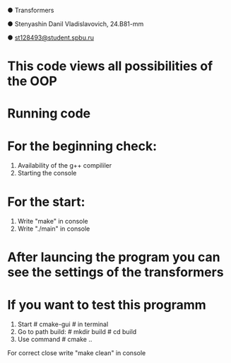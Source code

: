 ●    		Transformers

● Stenyashin Danil Vladislavovich, 24.B81-mm

● st128493@student.spbu.ru

# 		This code views all possibilities of the OOP 







#  		Running code

#	For the beginning check:
1) Availability of the g++ compililer
2) Starting the console


#	For the start:
1) Write "make" in console
2) Write "./main" in console







# After launcing the program you can see the settings of the transformers

# If you want to test this programm
1) Start   # cmake-gui #   in terminal
2) Go to path build:    # mkdir build
   			# cd build
3) Use command 	        # cmake ..
   

For correct close write "make clean" in console
